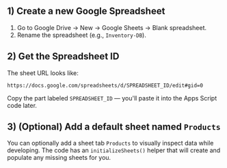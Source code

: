 ## 1) Create a new Google Spreadsheet

1. Go to Google Drive → New → Google Sheets → Blank spreadsheet.
2. Rename the spreadsheet (e.g., `Inventory-DB`).

## 2) Get the Spreadsheet ID

The sheet URL looks like:

```
https://docs.google.com/spreadsheets/d/SPREADSHEET_ID/edit#gid=0
```

Copy the part labeled `SPREADSHEET_ID` — you'll paste it into the Apps Script code later.

## 3) (Optional) Add a default sheet named `Products`

You can optionally add a sheet tab `Products` to visually inspect data while developing. The code has an `initializeSheets()` helper that will create and populate any missing sheets for you.
